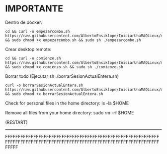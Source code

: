 # IMPORTANTE


Dentro de docker:
```
cd && curl -o empezarcombo.sh https://raw.githubusercontent.com/AlbertoEnsiklope/IniciarUnaMAQLinux/main/usardocker/empezarcombo.sh && sudo chmod +x empezarcombo.sh && sudo sh ./empezarcombo.sh
```




Crear desktop remote:
```
cd && curl -o comienzo.sh https://raw.githubusercontent.com/AlbertoEnsiklope/IniciarUnaMAQLinux/main/muyUtil/comienzo.sh && sudo chmod +x comienzo.sh && sudo sh ./comienzo.sh
```


Borrar todo (Ejecutar sh ./borrarSesionActualEntera.sh)
```
curl -o borrarSesionActualEntera.sh https://raw.githubusercontent.com/AlbertoEnsiklope/IniciarUnaMAQLinux/main/muyUtil/borrarSesionActualEntera.sh && sudo chmod +x borrarSesionActualEntera.sh
```



Check for personal files in the home directory: 
ls -la $HOME

Remove all files from your home directory: 
sudo rm -rf $HOME

(RESTART)












----------------------------------------------------------------------------------------------------------------------------------------------------------------------------------------------------------------------------------------------------------------------------------------------------------------------------------------------------------------------------------------------------------------------------------------------------------------------------------------------------------------------------------------------------------------------------------------------------------------------------------------------------------------------------------------------------------------------------------------------------------------------------------------------------------------------------------------------------------------------------------------------------------------------------------------------------------------------------------------------------------------------------------------------------------------------------------------------------------------------------

FFFFFFFFFFFFFFFFFFFFFFFFFFFFFFFFFFFFFFFFFFFFFFFFFFFFFFFFFFFFFFFFFFFFFFFFFFFFFFFFFFFFFFFFFFFFFFFFFFFFFFFFFFFFFFFFFFFFFFFFFFFFF
